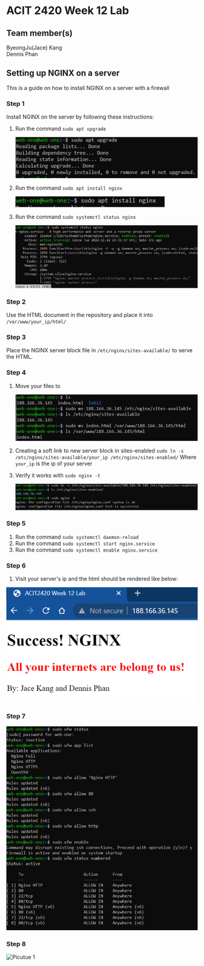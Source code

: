 # ACIT 2420 Week 12 Lab 

## Team member(s)
ByeongJu(Jace) Kang  
Dennis Phan

## Setting up NGINX on a server
This is a guide on how to install NGINX on a server with a firewall

### Step 1

Install NGINX on the server by following these instructions:

1. Run the command `sudo apt upgrade`


    ![sudo apt upgrade command](./image/apt_upgrade.PNG)


2. Run the command `sudo apt install nginx`
 
 
    ![Install Nginx with the command sudo apt install nginx](./image/install_nginx.PNG)


3. Run the command `sudo systemctl status nginx`


    ![checking the status of nginx to verify it is working properly](./image/nginx_status.PNG)


### Step 2

Use the HTML document in the repository and place it into `/var/www/your_ip/html/`

### Step 3

Place the NGINX server block file in `/etc/nginx/sites-available/` to serve the HTML.


### Step 4

1. Move your files to

    ![Uploading files to the server and appropriate directories](./image/move_files.png)

2. Creating a soft link to new server block in sites-enabled `sudo ln -s /etc/nginx/sites-available/your_ip /etc/nginx/sites-enabled/`
   Where `your_ip` is the ip of your server
3. Verify it works with `sudo nginx -t`  

    ![Verifying nginx configuration is working](./image/create_symbolic_link.png)

### Step 5

1. Run the command `sudo systemctl daemon-reload`
2. Run the command `sudo systemctl start nginx.service`
3. Run the command `sudo systemctl enable nginx.service`

### Step 6

1. Visit your server's ip and the html should be rendered like below:

![Nginx](./image/html_nginx.png)

### Step 7



![Setting up ufw](./image/ufw.png)

### Step 8

![Picutue 1](images/picture1.png)
